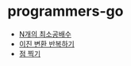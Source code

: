 # programmers-go

- [N개의 최소공배수](./programmers/12953/README.md)
- [이진 변환 반복하기](./programmers/70129/README.md)
- [점 찍기](./programmers/140107/README.md)